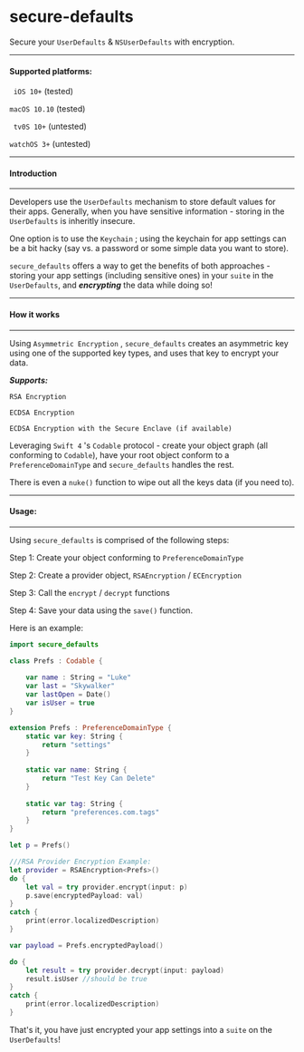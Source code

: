 # secure-defaults
Secure your ```UserDefaults``` &  ```NSUserDefaults``` with encryption.

---

#### Supported platforms:

``` iOS 10+``` (tested)

``` macOS 10.10 ``` (tested)

``` tv0S 10+``` (untested)

``` watchOS 3+ ``` (untested)

---
#### Introduction
---

Developers use the ```UserDefaults``` mechanism to store default values for their apps.  Generally, when you have sensitive information - storing in the ```UserDefaults``` is inheritly insecure.

One option is to use the ```Keychain``` ; using the keychain for app settings can be a bit hacky (say vs. a password or some simple data you want to store).

```secure_defaults``` offers a way to get the benefits of both approaches - storing your app settings (including sensitive ones) in your ```suite``` in the ```UserDefaults```, and ___encrypting___ the data while doing so!

---
#### How it works
---

Using ```Asymmetric Encryption``` , ```secure_defaults``` creates an asymmetric key using one of the supported key types, and uses that key to encrypt your data.

***Supports:***

```RSA Encryption```

```ECDSA Encryption```

```ECDSA Encryption with the Secure Enclave (if available)```

Leveraging ```Swift 4``` 's ```Codable``` protocol - create your object graph (all conforming to ```Codable```), have your root object conform to a ```PreferenceDomainType``` and ```secure_defaults``` handles the rest.

There is even a ```nuke()``` function to wipe out all the keys data (if you need to).

---
#### Usage:
---

Using ```secure_defaults``` is comprised of the following steps:

Step 1: Create your object conforming to ```PreferenceDomainType```

Step 2: Create a provider object, ```RSAEncryption``` / ```ECEncryption```

Step 3: Call the ```encrypt``` / ```decrypt``` functions

Step 4: Save your data using the ```save()``` function.

Here is an example:

```swift
import secure_defaults

class Prefs : Codable {
    
    var name : String = "Luke"
    var last = "Skywalker"
    var lastOpen = Date()
    var isUser = true
}

extension Prefs : PreferenceDomainType {
    static var key: String {
        return "settings"
    }
    
    static var name: String {
        return "Test Key Can Delete"
    }
    
    static var tag: String {
        return "preferences.com.tags"
    }
}

let p = Prefs()

///RSA Provider Encryption Example:
let provider = RSAEncryption<Prefs>()
do {
    let val = try provider.encrypt(input: p)
    p.save(encryptedPayload: val)
}
catch {
    print(error.localizedDescription)
}

var payload = Prefs.encryptedPayload()

do {
    let result = try provider.decrypt(input: payload)
    result.isUser //should be true
}
catch {
    print(error.localizedDescription)
}

```

That's it, you have just encrypted your app settings into a ```suite``` on the ```UserDefaults```!